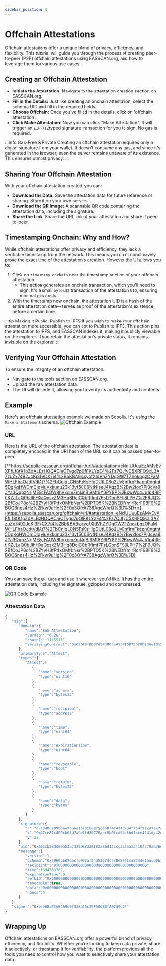 ```yaml
---
sidebar_position: 4
---
```


# Offchain Attestations
Offchain attestations offer a unique blend of privacy, efficiency, and flexibility. This tutorial will guide you through the process of creating peer-to-peer (P2P) offchain attestations using EASSCAN.org, and how to leverage them for various use cases.

## Creating an Offchain Attestation
- **Initiate the Attestation:** Navigate to the attestation creation section on EASSCAN.org.
- **Fill in the Details:** Just like creating an onchain attestation, select the schema UID and fill in the required fields.
- **Choose Offchain:** Once you've filled in the details, click on 'offchain attestation'. 
- **Click Make Attestation**: Now you can click "Make Attestation". It will trigger an `EIP-712`typed signature transaction for you to sign. No gas is required.

:::info Gas-Free & Private
Creating an offchain attestation requires only a digital signature from your wallet. It doesn't consume any gas, and since it's generated in the browser, even the server remains unaware of its existence. This ensures utmost privacy.
:::

## Sharing Your Offchain Attestation
With your offchain attestation created, you can:

- **Download the Data:** Save the attestation data for future reference or sharing. Store it on your own servers.
- **Download the QR Image:** A scannable QR code containing the attestation data, including the signature.
- **Share the Link**: Share the URL link of your attestation and share it peer-to-peer.

## Timestamping Onchain: Why and How?
While offchain attestations offer privacy and efficiency, they lack a verifiable timestamp from the network. This means you can't conclusively prove the exact time of the attestation's creation. However the UI allows you to:

1. Click on `timestamp onchain` near the timestamp section of your offchain attestation.
    - This action generates an onchain transaction, which you'll need to sign. It's a small `bytes32` transaction of the attestation `UID`, ensuring minimal gas costs.
2. With the timestamp now onchain, the attestation UID is a hash of the entire attestation data—serves as proof of the attestation's existence before a certain time.

:::tip Making it Public: Publish to IPFS
If you wish to make your offchain attestation more accessible, you can opt to Publish to IPFS. This action pins the attestation to IPFS, and EASSCAN indexes it, making it publicly viewable on the explorer. If you retain the attestation's private status, it remains invisible on the explorer.
:::

## Verifying Your Offchain Attestation
To ensure the integrity of an offchain attestation:

- Navigate to the tools section on EASSCAN.org.
- Upload the raw attestation data.
- The UI will decode it, allowing you to verify its authenticity and contents.

## Example
Here's an offchain attestation example we made on Sepolia. It's using the `Make a Statement` schema.
![Offchain Example](./img/p2p-attestation.png)

### URL
Here is the URL of the offchain attestation. The attestation data is completely encoded in the URI hash of the URL so it can be passed peer-to-peer.

[**https://sepolia.easscan.org/offchain/url/#attestation=eNqlUUuuEzAMvEvXFfLf8fK1pZdALBzHOQACieOTvgd7pOfFKLYzE4%2Fz7QJfyC5XRFQ9cL3A7zuZx7492JcKj3FvCX7i4%2BbKBA9iaxyofXldVhZYDgGW7TZnokbgzOFaMWHLFhaOJdtVdlAt7%2FbCnIqLCN5FzKsHlgDUtL08o2UvBnfIrnFkapn0ngtnt5DgKqHWDmDIqMuVxkunu23k13vf5C06NtNIseJ4KqzB%2Bw2Iox7Pj0cVa9JYa3QqpzNrjME8cFAOW8hVxcmZmIJnBI9Mt6Y6PY8P%2BxwWc4Jb1p4RlFtlKZJLaQ0bJlhHXaQxsxZM3Hq8DciCQbRfImf7FsLGbnSF98LPH7%2F6JQ%2BfCoJP8o%2BZYyH8fPtfxOMfbNsr%2BPTO5K%2BNEDiYmjrRcrF98F9%2BOC6nps4Hz%2Fkw9uHg%2F0x3OfvA738AgcWhrQ%3D%3D**](https://sepolia.easscan.org/offchain/url/#attestation=eNqlUUuuEzAMvEvXFfLf8fK1pZdALBzHOQACieOTvgd7pOfFKLYzE4%2Fz7QJfyC5XRFQ9cL3A7zuZx7492JcKj3FvCX7i4%2BbKBA9iaxyofXldVhZYDgGW7TZnokbgzOFaMWHLFhaOJdtVdlAt7%2FbCnIqLCN5FzKsHlgDUtL08o2UvBnfIrnFkapn0ngtnt5DgKqHWDmDIqMuVxkunu23k13vf5C06NtNIseJ4KqzB%2Bw2Iox7Pj0cVa9JYa3QqpzNrjME8cFAOW8hVxcmZmIJnBI9Mt6Y6PY8P%2BxwWc4Jb1p4RlFtlKZJLaQ0bJlhHXaQxsxZM3Hq8DciCQbRfImf7FsLGbnSF98LPH7%2F6JQ%2BfCoJP8o%2BZYyH8fPtfxOMfbNsr%2BPTO5K%2BNEDiYmjrRcrF98F9%2BOC6nps4Hz%2Fkw9uHg%2F0x3OfvA738AgcWhrQ%3D%3D)

### QR Code
You can save the `QR Code` and use it wherever you'd like. It has the entire attestation data, including the signature, gzipped and compressed.

![QR Code Example](./img/schema-7-attestation-1694364068.eas.png)

### Attestation Data
```javascript
{
   "sig":{
      "domain":{
         "name":"EAS Attestation",
         "version":"0.26",
         "chainId":11155111,
         "verifyingContract":"0xC2679fBD37d54388Ce493F1DB75320D236e1815e"
      },
      "primaryType":"Attest",
      "types":{
         "Attest":[
            {
               "name":"version",
               "type":"uint16"
            },
            {
               "name":"schema",
               "type":"bytes32"
            },
            {
               "name":"recipient",
               "type":"address"
            },
            {
               "name":"time",
               "type":"uint64"
            },
            {
               "name":"expirationTime",
               "type":"uint64"
            },
            {
               "name":"revocable",
               "type":"bool"
            },
            {
               "name":"refUID",
               "type":"bytes32"
            },
            {
               "name":"data",
               "type":"bytes"
            }
         ]
      },
      "signature":{
         "r":"0x5340d70906ae76bba15991ba875c9b0f4f43439d4f754f92cd7ee7c1ab51d220",
         "s":"0x67ce81c400cb6fd7a9e4fd30770aec8b0fcd64efbd1bee4241dc42e5e9030a9c",
         "v":28
      },
      "uid":"0x651cb28dd8ea53a7335988338182a86d13ccc3a3aa1a410fc79aa76e2c6d179e",
      "message":{
         "version":1,
         "schema":"0x3969bb076acfb992af54d51274c5c868641ca5344e1aacd0b1f5e4f80ac0822f",
         "recipient":"0x0000000000000000000000000000000000000000",
         "time":1694363762,
         "expirationTime":0,
         "refUID":"0x0000000000000000000000000000000000000000000000000000000000000000",
         "revocable":true,
         "data":"0x0000000000000000000000000000000000000000000000000000000000000020000000000000000000000000000000000000000000000000000000000000002f5468697320697320616e206f6666636861696e2c20706565722d746f2d70656572206174746573746174696f6e21200000000000000000000000000000000000",
         "nonce":0
      }
   },
   "signer":"0xeee68aECeB4A9e9f328a46c39F50d83fA0239cDF"
}

```

## Wrapping Up
Offchain attestations on EASSCAN.org offer a powerful blend of privacy, efficiency, and flexibility. Whether you're looking to keep data private, share it selectively, or timestamp it for verifiability, the platform provides all the tools you need to control how you want to selectively share your attestation data.
